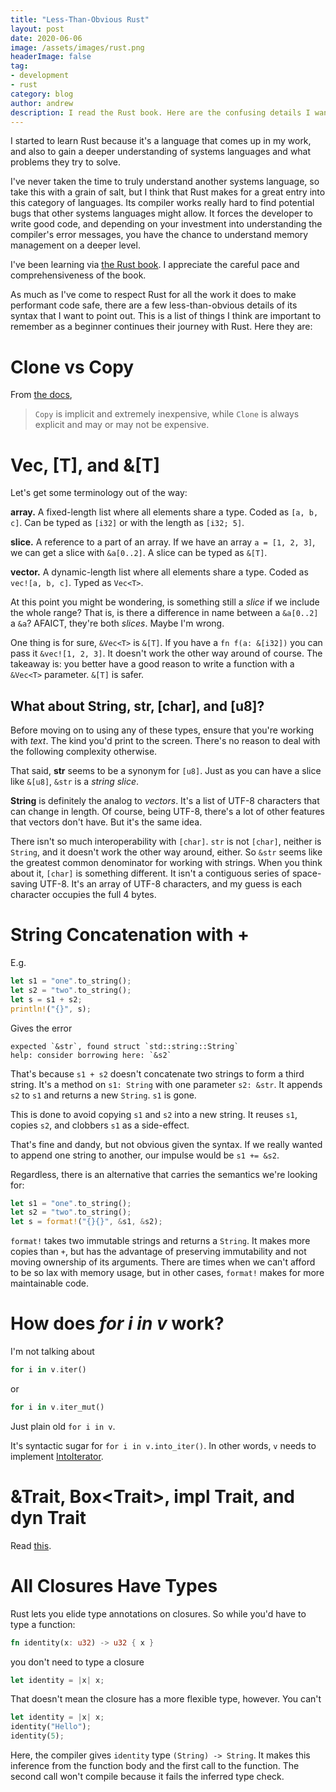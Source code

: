```yaml
---
title: "Less-Than-Obvious Rust"
layout: post
date: 2020-06-06
image: /assets/images/rust.png
headerImage: false
tag:
- development
- rust
category: blog
author: andrew
description: I read the Rust book. Here are the confusing details I want to remember.
---
```


I started to learn Rust because it's a language that comes up in my work, and also to
gain a deeper understanding of systems languages and what problems they try to
solve.

I've never taken the time to truly understand another systems language, so take
this with a grain of salt, but I think that Rust makes for a great entry into this
category of languages. Its compiler works really hard to find potential bugs that other
systems languages might allow. It forces the developer to write good code,
and depending on your investment into understanding the compiler's error messages, you
have the chance to understand memory management on a deeper level.

I've been learning via
[the Rust book](https://smile.amazon.com/Rust-Programming-Language-Covers-2018/dp/1718500440/ref=sr_1_2?dchild=1&keywords=rust+book&qid=1591471713&sr=8-2).
I appreciate the careful pace and comprehensiveness of the book.

As much as I've come to respect Rust for all the work it does to make performant code
safe, there are a few less-than-obvious details of its syntax that I want to point out.
This is a list of things I think are important to remember as a beginner continues their
journey with Rust. Here they are:


# Clone vs Copy
From [the docs](https://doc.rust-lang.org/std/clone/trait.Clone.html#:~:text=Differs%20from%20Copy%20in%20that,Clone%20and%20run%20arbitrary%20code.),
> `Copy` is implicit and extremely inexpensive, while `Clone` is always explicit and may or may not be expensive.


# Vec<T>, [T], and &[T]
Let's get some terminology out of the way:

**array.** A fixed-length list where all elements share a type. Coded as `[a, b, c]`. Can be typed as `[i32]` or with the
length as `[i32; 5]`.

**slice.** A reference to a part of an array. If we have an array `a = [1, 2, 3]`, we can get a slice with `&a[0..2]`. A
slice can be typed as `&[T]`.

**vector.** A dynamic-length list where all elements share a type. Coded as `vec![a, b, c]`. Typed as `Vec<T>`.

At this point you might be wondering, is something still a *slice* if we include the whole range? That is, is there a
difference in name between a `&a[0..2]` a `&a`? AFAICT, they're both *slices*. Maybe I'm wrong.

One thing is for sure, `&Vec<T>` is `&[T]`. If you have a `fn f(a: &[i32])` you can pass it `&vec![1, 2, 3]`. It
doesn't work the other way around of course. The takeaway is: you better have a good reason to write a function with a
`&Vec<T>` parameter. `&[T]` is safer.

## What about String, str, [char], and [u8]?
Before moving on to using any of these types, ensure that you're working with *text*. The kind you'd print to the screen.
There's no reason to deal with the following complexity otherwise.

That said, **str** seems to be a synonym for `[u8]`. Just as you can have a slice like `&[u8]`, `&str` is a *string slice*.

**String** is definitely the analog to *vectors*. It's a list of UTF-8 characters that can change in length. Of course, being
UTF-8, there's a lot of other features that vectors don't have. But it's the same idea.

There isn't so much interoperability with `[char]`. `str` is not `[char]`, neither is
`String`, and it doesn't work the other way around, either. So `&str` seems like the
greatest common denominator for working with strings. When you think about it, `[char]`
is something different. It isn't a contiguous series of space-saving UTF-8. It's an
array of UTF-8 characters, and my guess is each character occupies the full 4 bytes.


# String Concatenation with +
E.g.
```rust
let s1 = "one".to_string();
let s2 = "two".to_string();
let s = s1 + s2;
println!("{}", s);
```

Gives the error
```
expected `&str`, found struct `std::string::String`
help: consider borrowing here: `&s2`
```

That's because `s1 + s2` doesn't concatenate two strings to form a third string. It's a
method on `s1: String` with one parameter `s2: &str`. It appends `s2` to `s1` and returns
a new `String`. `s1` is gone.

This is done to avoid copying `s1` and `s2` into a new string. It reuses `s1`, copies
`s2`, and clobbers `s1` as a side-effect.

That's fine and dandy, but not obvious given the syntax. If we really wanted to append
one string to another, our impulse would be `s1 += &s2`.

Regardless, there is an alternative that carries the semantics we're looking for:
```rust
let s1 = "one".to_string();
let s2 = "two".to_string();
let s = format!("{}{}", &s1, &s2);
```

`format!` takes two immutable strings and returns a `String`. It makes more copies than
`+`, but has the advantage of preserving immutability and not moving ownership of its
arguments. There are times when we can't afford to be so lax with memory usage, but in
other cases, `format!` makes for more maintainable code.


# How does *for i in v* work?
I'm not talking about
```rust
for i in v.iter()
```

or
```rust
for i in v.iter_mut()
```

Just plain old `for i in v`.

It's syntactic sugar for `for i in v.into_iter()`. In other words, `v` needs to implement
[IntoIterator](https://doc.rust-lang.org/std/iter/trait.IntoIterator.html).


# &Trait, Box&lt;Trait&gt;, impl Trait, and dyn Trait

Read [this](https://joshleeb.com/posts/rust-traits-and-trait-objects/).


# All Closures Have Types

Rust lets you elide type annotations on closures. So while you'd have to type a function:
```rust
fn identity(x: u32) -> u32 { x }
```
you don't need to type a closure
```rust
let identity = |x| x;
```
That doesn't mean the closure has a more flexible type, however. You can't
```rust
let identity = |x| x;
identity("Hello");
identity(5);
```
Here, the compiler gives `identity` type `(String) -> String`. It makes this inference from the function body and the
first call to the function. The second call won't compile because it fails the inferred type check.
